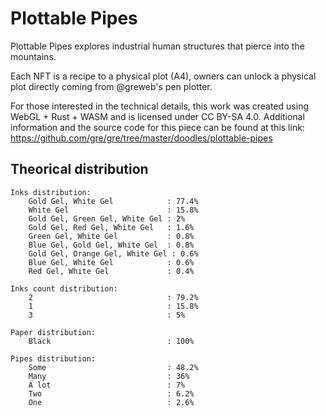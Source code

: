 # Plottable Pipes

Plottable Pipes explores industrial human structures that pierce into the mountains.

Each NFT is a recipe to a physical plot (A4), owners can unlock a physical plot directly coming from @greweb's pen plotter.

For those interested in the technical details, this work was created using WebGL + Rust + WASM and is licensed under CC BY-SA 4.0. Additional information and the source code for this piece can be found at this link: https://github.com/gre/gre/tree/master/doodles/plottable-pipes

<!-- 
plottable, plot, A4, physical, phygital, irl, rust, wasm, pipes, mountains

ooW1XwoAAC46U8yYkKgwoqYDGhXr58ihU1NP15pT5rSFoh1Yyqi
-->

## Theorical distribution

```
Inks distribution:
    Gold Gel, White Gel            : 77.4%
    White Gel                      : 15.8%
    Gold Gel, Green Gel, White Gel : 2%
    Gold Gel, Red Gel, White Gel   : 1.6%
    Green Gel, White Gel           : 0.8%
    Blue Gel, Gold Gel, White Gel  : 0.8%
    Gold Gel, Orange Gel, White Gel : 0.6%
    Blue Gel, White Gel            : 0.6%
    Red Gel, White Gel             : 0.4%

Inks count distribution:
    2                              : 79.2%
    1                              : 15.8%
    3                              : 5%

Paper distribution:
    Black                          : 100%

Pipes distribution:
    Some                           : 48.2%
    Many                           : 36%
    A lot                          : 7%
    Two                            : 6.2%
    One                            : 2.6%
```
